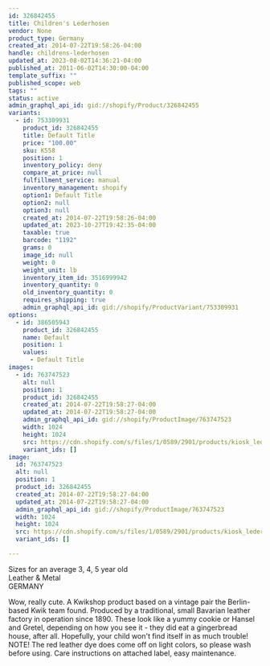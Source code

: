 ```yaml
---
id: 326842455
title: Children's Lederhosen
vendor: None
product_type: Germany
created_at: 2014-07-22T19:58:26-04:00
handle: childrens-lederhosen
updated_at: 2023-08-02T14:36:21-04:00
published_at: 2011-06-02T14:30:00-04:00
template_suffix: ""
published_scope: web
tags: ""
status: active
admin_graphql_api_id: gid://shopify/Product/326842455
variants:
  - id: 753309931
    product_id: 326842455
    title: Default Title
    price: "100.00"
    sku: K558
    position: 1
    inventory_policy: deny
    compare_at_price: null
    fulfillment_service: manual
    inventory_management: shopify
    option1: Default Title
    option2: null
    option3: null
    created_at: 2014-07-22T19:58:26-04:00
    updated_at: 2023-10-27T19:42:35-04:00
    taxable: true
    barcode: "1192"
    grams: 0
    image_id: null
    weight: 0
    weight_unit: lb
    inventory_item_id: 3516999942
    inventory_quantity: 0
    old_inventory_quantity: 0
    requires_shipping: true
    admin_graphql_api_id: gid://shopify/ProductVariant/753309931
options:
  - id: 386505943
    product_id: 326842455
    name: Default
    position: 1
    values:
      - Default Title
images:
  - id: 763747523
    alt: null
    position: 1
    product_id: 326842455
    created_at: 2014-07-22T19:58:27-04:00
    updated_at: 2014-07-22T19:58:27-04:00
    admin_graphql_api_id: gid://shopify/ProductImage/763747523
    width: 1024
    height: 1024
    src: https://cdn.shopify.com/s/files/1/0589/2901/products/kiosk_lederhosen.tif.jpeg?v=1406073507
    variant_ids: []
image:
  id: 763747523
  alt: null
  position: 1
  product_id: 326842455
  created_at: 2014-07-22T19:58:27-04:00
  updated_at: 2014-07-22T19:58:27-04:00
  admin_graphql_api_id: gid://shopify/ProductImage/763747523
  width: 1024
  height: 1024
  src: https://cdn.shopify.com/s/files/1/0589/2901/products/kiosk_lederhosen.tif.jpeg?v=1406073507
  variant_ids: []

---
```


Sizes for an average 3, 4, 5 year old  
Leather & Metal  
GERMANY

Wow, really cute. A Kwikshop product based on a vintage pair the Berlin-based Kwik team found. Produced by a traditional, small Bavarian leather factory in operation since 1890. These look like a yummy cookie or Hansel and Gretel, depending on how you see it - they did eat a gingerbread house, after all. Hopefully, your child won't find itself in as much trouble! NOTE! The red leather dye does come off on light colors, so please wash before using. Care instructions on attached label, easy maintenance.